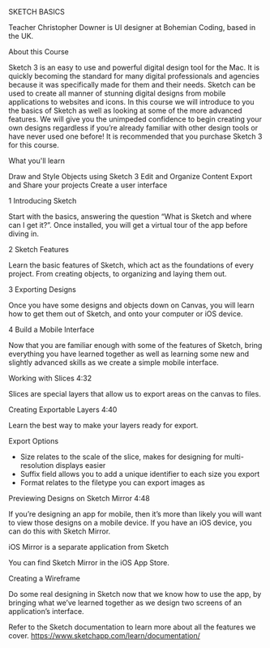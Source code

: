 SKETCH BASICS


Teacher
Christopher Downer is UI designer at Bohemian Coding, based in the UK.

About this Course

Sketch 3 is an easy­ to ­use and powerful digital design tool for the Mac. It is quickly becoming the standard for many digital professionals and agencies because it was specifically made for them and their needs. Sketch can be used to create all manner of stunning digital designs from mobile applications to websites and icons. In this course we will introduce to you the basics of Sketch as well as looking at some of the more advanced features. We will give you the unimpeded confidence to begin creating your own designs regardless if you’re already familiar with other design tools or have never used one before! It is recommended that you purchase Sketch 3 for this course.

What you'll learn

Draw and Style Objects using Sketch 3
Edit and Organize Content
Export and Share your projects
Create a user interface

1 Introducing Sketch

Start with the basics, answering the question “What is Sketch and where can I get it?”. Once installed, you will get a virtual tour of the app before diving in.

2 Sketch Features

Learn the basic features of Sketch, which act as the foundations of every project. From creating objects, to organizing and laying them out.

3 Exporting Designs

Once you have some designs and objects down on Canvas, you will learn how to get them out of Sketch, and onto your computer or iOS device.

4 Build a Mobile Interface

Now that you are familiar enough with some of the features of Sketch, bring everything you have learned together as well as learning some new and slightly advanced skills as we create a simple mobile interface.

Working with Slices 4:32

Slices are special layers that allow us to export areas on the canvas to files.

Creating Exportable Layers 4:40

Learn the best way to make your layers ready for export.

Export Options

* Size relates to the scale of the slice, makes for designing for multi-resolution displays easier
* Suffix field allows you to add a unique identifier to each size you export
* Format relates to the filetype you can export images as

Previewing Designs on Sketch Mirror 4:48

If you’re designing an app for mobile, then it’s more than likely you will want to view those designs on a mobile device. If you have an iOS device, you can do this with Sketch Mirror.

iOS Mirror is a separate application from Sketch

You can find Sketch Mirror in the iOS App Store.

Creating a Wireframe

Do some real designing in Sketch now that we know how to use the app, by bringing what we’ve learned together as we design two screens of an application’s interface.

Refer to the Sketch documentation to learn more about all the features we cover.
https://www.sketchapp.com/learn/documentation/
